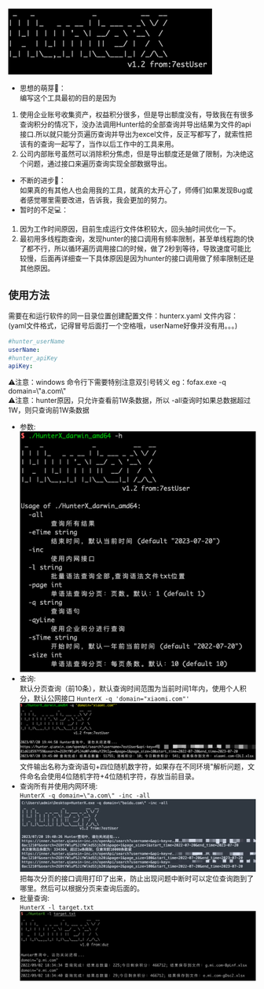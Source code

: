   
![](./img/logo.png)
- 思想的萌芽🌱：  
编写这个工具最初的目的是因为   
1. 使用企业账号收集资产，权益积分很多，但是导出额度没有，导致我在有很多查询积分的情况下，没办法调用Hunter给的全部查询并导出结果为文件的api接口.所以就只能分页遍历查询并导出为excel文件，反正写都写了，就索性把该有的查询一起写了，当作以后工作中的工具来用。  
2. 公司内部账号虽然可以消除积分焦虑，但是导出额度还是做了限制，为决绝这个问题，通过接口来遍历查询实现全部数据导出。
- 不断的进步💪：  
如果真的有其他人也会用我的工具，就真的太开心了，师傅们如果发现Bug或者感觉哪里需要改进，告诉我，我会更加的努力。
- 暂时的不足💻：  
1. 因为工作时间原因，目前生成运行文件体积较大，回头抽时间优化一下。
2. 最初用多线程跑查询，发现hunter的接口调用有频率限制，甚至单线程跑的快了都不行，所以循环遍历调用接口的时候，做了2秒到等待，导致速度可能比较慢，后面再详细查一下具体原因是因为hunter的接口调用做了频率限制还是其他原因。
## 使用方法
需要在和运行软件的同一目录位置创建配置文件：hunterx.yaml
文件内容：(yaml文件格式，记得冒号后面打一个空格哦，userName好像并没有用。。。)
```yaml
#hunter_userName
userName: 
#hunter_apiKey
apiKey: 
```  
⚠️注意：windows 命令行下需要特别注意双引号转义 eg：fofax.exe -q domain=\\\"a.com\\\"  
⚠️注意：hunter原因，只允许查看前1W条数据，所以 -all查询时如果总数据超过1W，则只查询前1W条数据  
- 参数:  
![](./img/-h.png)
- 查询:  
默认分页查询（前10条），默认查询时间范围为当前时间1年内，使用个人积分，默认公网接口
`HunterX -q 'domain="xiaomi.com"'`  
![](./img/-q.png)  
文件输出名称为查询语句+四位随机数字符，如果存在不同环境"解析问题，文件命名会使用4位随机字符+4位随机字符，存放当前目录。
- 查询所有并使用内网环境:  
`HunterX -q domain=\"a.com\" -inc -all`  
![](./img/-inc.png)  
把每次分页的接口调用打印了出来，防止出现问题中断时可以定位查询跑到了哪里。然后可以根据分页来查询后面的。  
- 批量查询:  
`HunterX -l target.txt`  
![](./img/-l.png)